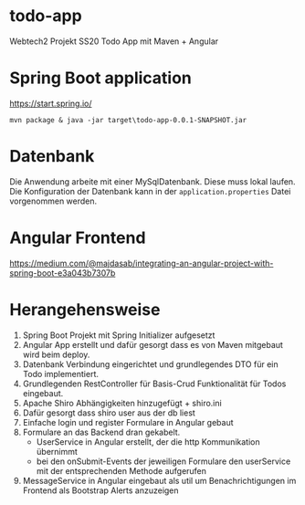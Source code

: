 # todo-app
Webtech2 Projekt SS20 Todo App mit Maven + Angular

# Spring Boot application
https://start.spring.io/

```
mvn package & java -jar target\todo-app-0.0.1-SNAPSHOT.jar
```
# Datenbank
Die Anwendung arbeite mit einer MySqlDatenbank. Diese muss lokal laufen. Die Konfiguration der Datenbank kann in der `application.properties` Datei vorgenommen werden.

# Angular Frontend
https://medium.com/@majdasab/integrating-an-angular-project-with-spring-boot-e3a043b7307b

# Herangehensweise
1. Spring Boot Projekt mit Spring Initializer aufgesetzt
2. Angular App erstellt und dafür gesorgt dass es von Maven mitgebaut wird beim deploy.
3. Datenbank Verbindung eingerichtet und grundlegendes DTO für ein Todo implementiert.
4. Grundlegenden RestController für Basis-Crud Funktionalität für Todos eingebaut.
5. Apache Shiro Abhängigkeiten hinzugefügt + shiro.ini
6. Dafür gesorgt dass shiro user aus der db liest
7. Einfache login und register Formulare in Angular gebaut
8. Formulare an das Backend dran gekabelt.
   * UserService in Angular erstellt, der die http Kommunikation übernimmt
   * bei den onSubmit-Events der jeweiligen Formulare den userService mit der entsprechenden Methode aufgerufen
9. MessageService in Angular eingebaut als util um Benachrichtigungen im Frontend als Bootstrap Alerts anzuzeigen

